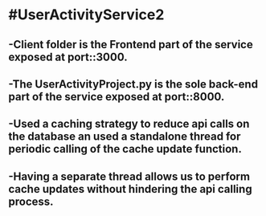 # #UserActivityService2
 ## -Client folder is the Frontend part of the service exposed at  port::3000.
 ## -The UserActivityProject.py is the  sole back-end part of the service exposed at port::8000.
 ## -Used a caching strategy to reduce api calls on the database an used a standalone thread for periodic calling of the cache update function.
 ## -Having a separate thread allows us to perform cache updates without hindering the api calling process.
